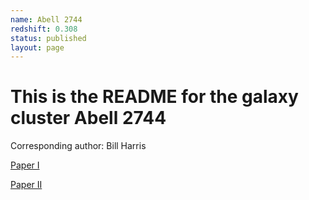 ```yaml
---
name: Abell 2744
redshift: 0.308
status: published
layout: page
---
```


# This is the README for the galaxy cluster Abell 2744

Corresponding author: Bill Harris

[Paper I](https://ui.adsabs.harvard.edu/abs/2023MNRAS.526.2696H/abstract)

[Paper II](https://ui.adsabs.harvard.edu/abs/2024ApJ...971..155H/abstract)
